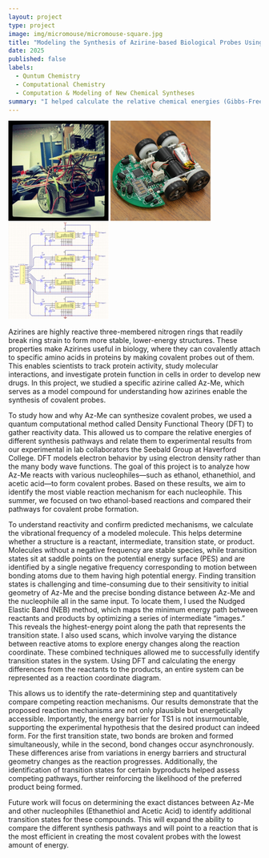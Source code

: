 ```yaml
---
layout: project
type: project
image: img/micromouse/micromouse-square.jpg
title: "Modeling the Synthesis of Azirine-based Biological Probes Using Density Functional Theory"
date: 2025
published: false
labels:
  - Quntum Chemistry
  - Computational Chemistry
  - Computation & Modeling of New Chemical Syntheses
summary: "I helped calculate the relative chemical energies (Gibbs-Free Energy, Enthalpy, Electronic) of multiple new synthetic pathways that create biological probes from 2H-Azirine Reactant."
---
```


<div class="text-center p-4">
  <img width="200px" src="../img/micromouse/micromouse-robot.png" class="img-thumbnail" >
  <img width="200px" src="../img/micromouse/micromouse-robot-2.jpg" class="img-thumbnail" >
  <img width="200px" src="../img/micromouse/micromouse-circuit.png" class="img-thumbnail" >
</div>

Azirines are highly reactive three-membered nitrogen rings that readily break ring strain to form more stable, lower-energy structures. These properties make Azirines useful in biology, where they can covalently attach to specific amino acids in proteins by making covalent probes out of them. This enables scientists to track protein activity, study molecular interactions, and investigate protein function in cells in order to develop new drugs. In this project, we studied a specific azirine called Az-Me, which serves as a model compound for understanding how azirines enable the synthesis of covalent probes.

To study how and why Az-Me can synthesize covalent probes, we used a quantum computational method called Density Functional Theory (DFT) to gather reactivity data. This allowed us to compare the relative energies of different synthesis pathways and relate them to experimental results from our experimental in lab collaborators the Seebald Group at Haverford College. DFT models electron behavior by using  electron density rather than the many body wave functions. The goal of this project is to analyze how Az-Me reacts with various nucleophiles—such as ethanol, ethanethiol, and acetic acid—to form covalent probes. Based on these results, we aim to identify the most viable reaction mechanism for each nucleophile. This summer, we focused on two ethanol-based reactions and compared their pathways for covalent probe formation.

To understand reactivity and confirm predicted mechanisms, we calculate the vibrational frequency of a modeled molecule. This helps determine whether a structure is a reactant, intermediate, transition state, or product. Molecules without a negative frequency are stable species, while transition states sit at saddle points on the potential energy surface (PES) and are identified by a single negative frequency corresponding to motion between bonding atoms due to them having high potential energy. Finding transition states is challenging and time-consuming due to their sensitivity to initial geometry of Az-Me and the precise bonding distance between Az-Me and the nucleophile all in the same input. To locate them, I used the Nudged Elastic Band (NEB) method, which maps the minimum energy path between reactants and products by optimizing a series of intermediate “images.” This reveals the highest-energy point along the path that represents the transition state. I also used scans, which involve varying the distance between reactive atoms to explore energy changes along the reaction coordinate. These combined techniques allowed me to successfully identify transition states in the system.
Using DFT and calculating the energy differences from the reactants to the products, an entire system can be represented as a reaction coordinate diagram. 

This allows us to identify the rate-determining step and quantitatively compare competing reaction mechanisms.
Our results demonstrate that the proposed reaction mechanisms are not only plausible but energetically accessible.  Importantly, the energy barrier for TS1 is not insurmountable, supporting the experimental hypothesis that the desired product can indeed form. For the first transition state, two bonds are broken and formed simultaneously, while in the second, bond changes occur asynchronously. These differences arise from variations in energy barriers and structural geometry changes as the reaction progresses. Additionally, the identification of transition states for certain byproducts helped assess competing pathways, further reinforcing the likelihood of the preferred product being formed. 

Future work will focus on determining the exact distances between Az-Me and other nucleophiles (Ethanethiol and Acetic Acid) to identify additional transition states for these compounds. This will expand the ability to compare the different synthesis pathways and will point to a reaction that is the most efficient in creating the most covalent probes with the lowest amount of energy.

